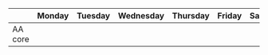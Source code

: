 | | Monday | Tuesday | Wednesday | Thursday | Friday | Saturday | Sunday |
| ---- | ---- | ---- | ---- | ---- | ---- | ---- | ---- | 
| AA core